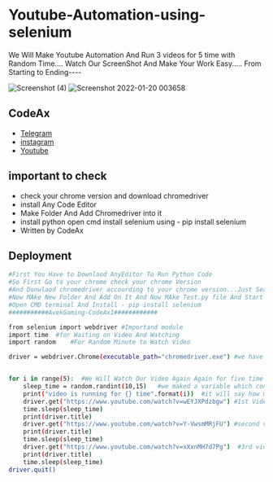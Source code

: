# Youtube-Automation-using-selenium
We Will Make Youtube Automation And Run 3 videos for 5 time with Random Time....
Watch Our ScreenShot And Make Your Work Easy.....
From Starting to Ending----

![Screenshot (4)](https://user-images.githubusercontent.com/95927683/150201587-c9ed4572-07a1-42d7-8c9b-61105387ebed.png)
![Screenshot 2022-01-20 003658](https://user-images.githubusercontent.com/95927683/150202019-d645a132-3044-4b9f-a2a5-e79c87186661.png)

## CodeAx

 - [Telegram](https://t.me/avekgaming)
 - [instagram](https://instagram.com/codeax1?utm_medium=copy_link)
 - [Youtube](https://youtube.com/channel/UC-Q6ZcOtcx1gZ9fI5MDDt3w)


## important to check

- check your chrome version and download chromedriver
- install Any Code Editor
- Make Folder And Add Chromedriver into it
-  install python open cmd  install selenium  using - pip install selenium
- Written by CodeAx



## Deployment

```bash
#First You Have to Downlaod AnyEditor To Run Python Code
#So First Go to your chrome check your chrome Version 
#And Donwlaod chromedriver accourding to your chrome version...Just Search On google Chromedriver
#Now MAke New Folder And Add On It And Now MAke Test.py file And Start Your Journey In Automation
#Open CMD terminal And Install - pip install selenium
###########AvekGaming-CodeAx1############

from selenium import webdriver #Importand module
import time  #for Waiting on Video And Watching
import random    #For Random Minute to Watch Video

driver = webdriver.Chrome(executable_path="chromedriver.exe") #we have chromedrive.exe in our folder Nice


for i in range(5):  #We Will Watch Our Video Again Again for five time According to you
    sleep_time = random.randint(10,15)   #we maked a variable which contain time with random second
    print("video is running for {} time".format(i))  #it will say how many time we have played video
    driver.get("https://www.youtube.com/watch?v=wEYJXPdzbgw") #1st Video  -You Can Add Your youtube Link
    time.sleep(sleep_time)  
    print(driver.title)
    driver.get("https://www.youtube.com/watch?v=Y-VwsmMRjFU") #second video -You Can Add Your youtube Link
    print(driver.title)
    time.sleep(sleep_time)
    driver.get("https://www.youtube.com/watch?v=xXxnMH7d7Pg")  #3rd video  - You Can Add Your youtube Link
    print(driver.title)
    time.sleep(sleep_time)
driver.quit()
```

